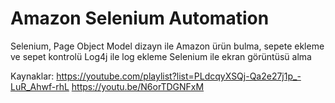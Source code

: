 # Amazon Selenium Automation
Selenium, Page Object Model dizayn ile Amazon ürün bulma, sepete ekleme ve sepet kontrolü
Log4j ile log ekleme
Selenium ile ekran görüntüsü alma

Kaynaklar: 
https://youtube.com/playlist?list=PLdcqyXSQj-Qa2e27j1p_-LuR_Ahwf-rhL
https://youtu.be/N6orTDGNFxM
